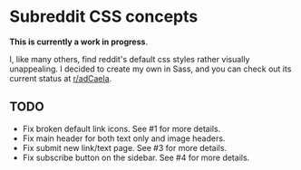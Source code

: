 # Subreddit CSS concepts

**This is currently a work in progress**.

I, like many others, find reddit's default css styles rather visually unappealing. I decided to create my own in Sass,
and you can check out its current status at [r/adCaela](https://reddit.com/r/adCaela).

## TODO

* Fix broken default link icons. See #1 for more details.
* Fix main header for both text only and image headers.
* Fix submit new link/text page. See #3 for more details.
* Fix subscribe button on the sidebar. See #4 for more details.